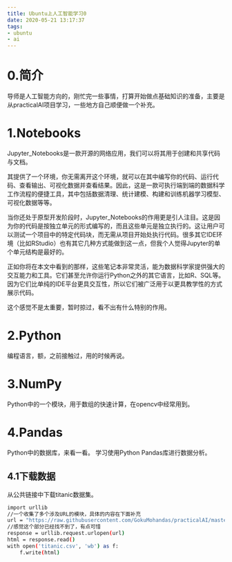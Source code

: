 ```yaml
---
title: Ubuntu上人工智能学习0
date: 2020-05-21 13:17:37
tags:
- ubuntu
- ai
---
```

# 0.简介
导师是人工智能方向的，刚忙完一些事情，打算开始做点基础知识的准备，主要是从practicalAI项目学习，一些地方自己顺便做一个补充。

# 1.Notebooks
Jupyter_Notebooks是一款开源的网络应用，我们可以将其用于创建和共享代码与文档。

其提供了一个环境，你无需离开这个环境，就可以在其中编写你的代码、运行代码、查看输出、可视化数据并查看结果。因此，这是一款可执行端到端的数据科学工作流程的便捷工具，其中包括数据清理、统计建模、构建和训练机器学习模型、可视化数据等等。

当你还处于原型开发阶段时，Jupyter_Notebooks的作用更是引人注目。这是因为你的代码是按独立单元的形式编写的，而且这些单元是独立执行的。这让用户可以测试一个项目中的特定代码块，而无需从项目开始处执行代码。很多其它IDE环境（比如RStudio）也有其它几种方式能做到这一点，但我个人觉得Jupyter的单个单元结构是最好的。

正如你将在本文中看到的那样，这些笔记本非常灵活，能为数据科学家提供强大的交互能力和工具。它们甚至允许你运行Python之外的其它语言，比如R、SQL等。因为它们比单纯的IDE平台更具交互性，所以它们被广泛用于以更具教学性的方式展示代码。

这个感觉不是太重要，暂时掠过，看不出有什么特别的作用。

# 2.Python
编程语言，额，之前接触过，用的时候再说。

# 3.NumPy
Python中的一个模块，用于数组的快速计算，在opencv中经常用到。

# 4.Pandas
Python中的数据库，来看一看。
学习使用Python Pandas库进行数据分析。
## 4.1下载数据
从公共链接中下载titanic数据集。
```bash
import urllib
//一个收集了多个涉及URL的模块，具体的内容在下面补充
url = "https://raw.githubusercontent.com/GokuMohandas/practicalAI/master/data/titanic.csv"
//感觉这个部分已经找不到了，有点可惜
response = urllib.request.urlopen(url)
html = response.read()
with open('titanic.csv', 'wb') as f:
    f.write(html)
```

